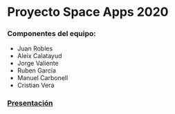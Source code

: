 # Proyecto Space Apps 2020

### Componentes del equipo:

- Juan Robles
- Aleix Calatayud
- Jorge Valiente
- Ruben García
- Manuel Carbonell
- Cristian Vera

### [Presentación](https://1drv.ms/p/s!AldpbuiycspNiHSPBmPzkGc9u-UD?e=HCZtDu)
